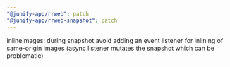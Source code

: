 ```yaml
---
"@junify-app/rrweb": patch
"@junify-app/rrweb-snapshot": patch
---
```


inlineImages: during snapshot avoid adding an event listener for inlining of same-origin images (async listener mutates the snapshot which can be problematic)
